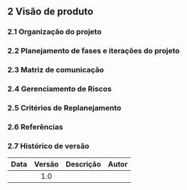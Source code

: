## 2 Visão de produto

### 2.1 Organização do projeto



### 2.2 Planejamento de fases e iterações do projeto



### 2.3 Matriz de comunicação



### 2.4 Gerenciamento de Riscos



### 2.5 Critérios de Replanejamento



### 2.6 Referências


### 2.7 Histórico de versão

| Data  | Versão | Descrição | Autor |
| :---: | :----: | :-------: | :---: |
|       |  1.0   |           |       |